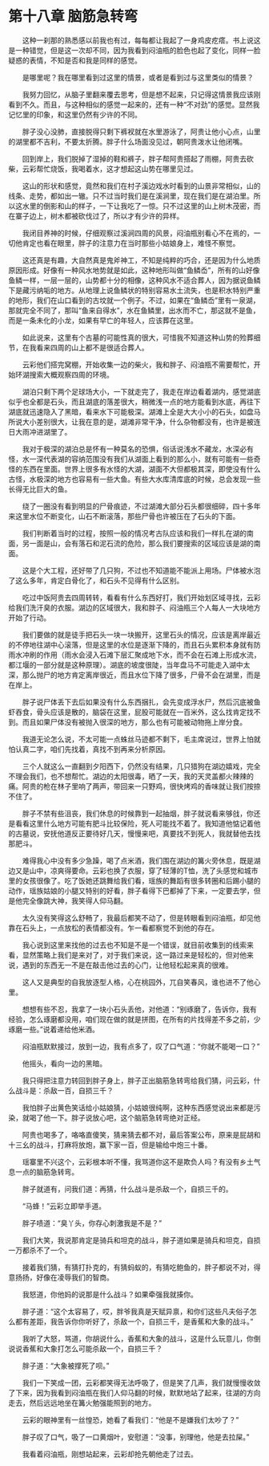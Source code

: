 # 第十八章 脑筋急转弯


　　这种一刹那的熟悉感以前我也有过，每每都让我起了一身鸡皮疙瘩。书上说这是一种错觉，但是这一次却不同，因为我看到闷油瓶的脸色也起了变化，同样一脸疑惑的表情，不知是否和我是同样的感觉。

　　是哪里呢？我在哪里看到过这里的情景，或者是看到过与这里类似的情景？

　　我努力回忆，从脑子里翻来覆去思考，但是想不起来，只记得这情景我应该刚看到不久。而且，与这种相似的感觉一起来的，还有一种“不对劲”的感觉。显然我记忆里的印象，和这里仍然有少许的不同。

　　胖子没心没肺，直接脱得只剩下裤衩就在水里游泳了，阿贵让他小心点，山里的湖里都不吉利，不要太折腾。胖子什么场面没见过，朝阿贵泼水让他闭嘴。

　　回到岸上，我们脱掉了湿掉的鞋和裤子，胖子帮阿贵搭起了雨棚，阿贵去砍柴，云彩帮忙烧饭，我喝着水，这才想起这山势在哪里见过。

　　这山的形状和感觉，竟然和我们在村子溪边戏水时看到的山景非常相似，山的线条、走势，都如出一辙。只不过当时我们是在溪涧里，现在我们是在湖泊里。所以这水里的倒影和山的样子，一下让我吃了一惊。只不过这里的山上树木茂密，而在寨子边上，树木都被砍伐过了，所以才有少许的异样。

　　我闭目养神的时候，仔细观察过溪涧四周的风景，闷油瓶别看心不在焉的，一切他肯定也看在眼里，胖子的注意力在当时那些小姑娘身上，难怪不察觉。

　　这还真是有趣，大自然真是鬼斧神工，不知是纯粹的巧合，还是因为什么地质原因形成。好像有一种风水地势就是如此，这种地形叫做“鱼鳞岙”，所有的山好像鱼鳞一样，一层一层的，山势都十分的相像，这种风水不适合葬人，因为据说鱼鳞下是藏污纳垢的地方。从地理上说鱼鳞状的特别容易水土流失，也是积水特别严重的地形，我们在山口看到的古坟就一个例子。不过，如果在“鱼鳞岙”里有一泉湖，那就完全不同了，那叫“鱼来自得水”，水在鱼鳞里，出水而不亡，那这就不是鱼，而是一条未化的小龙，如果有早亡的年轻人，应该葬在这里。

　　如此说来，这里有个古墓的可能性真的很大，可惜我不知道这种山势的殓葬细节，在我看来四周的山上都不是很适合葬人。

　　云彩他们搭完窝棚，开始收集一边的柴火，我和胖子、闷油瓶不需要帮忙，开始环湖搜索大概观察四周的环境。

　　湖泊只剩下两个足球场大小，一下就走完了，我走在岸边看着湖内，感觉湖底似乎也全都是石头，而且湖底的落差很大，稍微浅一点的地方能看到水底，再往下湖底就迅速隐入了黑暗，看来水下可能极深。湖滩上全是大大小小的石头，如盘马所说大小差别很大，让我在意的是，湖滩非常干净，什么杂物都没有，也许是被连日大雨冲进湖里了。

　　我对于极深的湖泊总是怀有一种莫名的恐惧，俗话说浅水不藏龙，水深必有怪，水一深代表湖的容纳范围没有我们从湖面上看到的那么小，就有可能有一些奇怪的东西在里面。世界上很多有水怪的大湖，湖面不大但都极其深，即使没有什么古怪，水极深的地方也容易有一些大鱼。有些大水库清库底的时候，总会发现一些长得无比巨大的鱼。

　　绕了一圈没有看到明显的尸骨痕迹，不过湖滩大部分石头都很细碎，四十多年来这里水位不断变化，山石不断滚落，那些尸骨也许被压在了石头的下面。

　　我们判断着当时的过程，按照一般的情况考古队应该和我们一样扎在湖的南面，另一面是山，会有落石和泥石流的危险，那么我们要搜索的区域应该是湖的南面。

　　这是个大工程，还好带了几只狗，不过也不知道能不能派上用场。尸体被水泡了这么多年，肯定白骨化了，和石头不见得有什么区别。

　　吃过中饭阿贵去四周转转，看看有什么东西好打，我们开始划区域寻找，云彩给我们洗汗臭的衣服。湖边的区域很大，我和胖子、闷油瓶三个人每人一大块地方开始了行动。

　　我们要做的就是徒手把石头一块一块搬开，这里石头的情况，应该是离岸最近的不停地往湖中心滚落，但是这里的水位是逐渐下降的，而且石头累积本身就有防雨水冲刷的作用（雨水会浸入石滩下层汇聚成地下水，而不会在石滩上形成水流，都江堰的一部分就是这种原理）。湖底的坡度很陡，当年盘马不可能走入湖中太深，那么抛尸的地方肯定离岸很近，而且水位下降了很多，尸骨不会在湖里，而是在岸上。

　　胖子说尸体丢下去后如果没有什么东西捆扎，会先变成浮水尸，然后沉底被鱼虾吞食，骨头应该是散的，脑袋在这里，屁股可能就在一百米外，这么找肯定找不到。而且如果尸体没有被抛入很深的地方，那么也有可能被动物拖上岸分食。

　　我道无论怎么说，不太可能一点蛛丝马迹都不剩下，毛主席说过，世界上怕就怕认真二字，咱们先找着，真找不到再来分析原因。

　　三个人就这么一直翻到夕阳西下，仍然没有结果，几只猎狗在湖边嬉戏，完全不理会我们，也不想帮忙。湖边的太阳很毒，晒了一天，我的天灵盖都火辣辣的痛。阿贵的枪在林子里响了两声，带回来一只野鸡，很快烤鸡的香味就让我们按捺不住了。

　　胖子不禁有些沮丧，我们休息的时候靠到一起抽烟，胖子就说看来够戗，你还是看看这里什么地方可能有肥斗比较保险，死人可能找不着了。我知道他惦记着他的古墓说，安抚他道反正要待好几天，慢慢来吧，真要找不到死人，我就替他去找那肥斗。

　　难得我心中没有多少急躁，喝了点米酒，我们围在湖边的篝火旁休息，既是湖边又是山中，凉爽得要命。云彩也换了衣服，穿了轻薄的T恤，洗了头感觉和城市里的女孩很像了。吃了饭她还跳舞给我们看，瑶族的舞蹈有很多转圈和后踢小腿的动作，瑶族姑娘的小腿又特别的好看，胖子看得下巴都掉了下来，一定要去学，但是他完全像跳大神，我笑得人仰马翻。

　　太久没有笑得这么舒畅了，我最后都笑不动了，但是转眼看到闷油瓶，却见他靠在石头上，一点放松的表情都没有。乍一看都察觉不到他的存在。

　　我心说到这里来找他的过去也不知是不是一个错误，就目前收集到的线索来看，显然策略上我们是来对了，对于我们来说，这一路过来是轻松的，但对他来说，遇到的东西无一不是在敲击他过去的心门，让他轻松起来真的很难。

　　这人又是典型的自我放逐型人格，心在桃园外，兀自笑春风，谁也进不了他心里。

　　想想有些不忍，我拿了一块小石头丢他，对他道：“别琢磨了，告诉你，我有经验，怎么琢磨都没用，咱们现在做的就是拼图，在所有的片找得差不多之前，少琢磨一些。”说着递给他米酒。 

　　闷油瓶默默接过，放到一边，我有点多了，叹了口气道：“你就不能喝一口？”

　　他摇头，看向一边的黑暗。

　　我只得把注意力转回到胖子身上，胖子正出脑筋急转弯给我们猜，问云彩，什么战斗是：杀敌一百，自损三千？

　　我怕胖子出黄色笑话给小姑娘猜，小姑娘很纯啊，这种东西感觉说出来都是污染，就喝了他一下。胖子说放心吧，这个脑筋急转弯绝对正经。

　　阿贵也喝多了，咯咯直傻笑，猜来猜去都不对，最后答案公布，原来是屁胡和十三幺的战斗，打麻将放炮，赢下家一百，但是输给中炮三十番。

　　瑶寨里不兴这个，云彩根本听不懂，我骂道你这不是欺负人吗？有没有乡土气息一点的脑筋急转弯。

　　胖子就道有，问我们道：再猜，什么战斗是杀敌一个，自损三千的。

　　“马蜂！”云彩立即举手道。

　　胖子啧道：“臭丫头，你存心刺激我是不是？”

　　我们大笑，我说那肯定是骑兵和坦克的战斗，胖子道如果是骑兵和坦克，自损一万都杀不了一个。

　　接着我们猜，有猜打扑克的，有猜蚂蚁的，有猜吃鲍鱼的，胖子都说不对，得意扬扬，好像在凌辱我们的智商。

　　我怒道，你他妈的说那是什么战斗？如果牵强我就揍你。

　　胖子道：“这个太容易了，哎，胖爷我真是天赋异禀，和你们这些凡夫俗子怎么都有差距，我告诉你你听好了，杀敌一个，自损三千，是香蕉和大象的战斗。”

　　我听了大怒，骂道，你胡说什么，香蕉和大象的战斗，这是什么玩意儿，你倒说说香蕉和大象打怎么可能杀敌一个，自损三千？

　　胖子道：“大象被撑死了呗。”

　　我们一下笑成一团，云彩都笑得无法呼吸了，但是笑了几声，我们就慢慢收敛了下来，因为我看到闷油瓶在我们人仰马翻的时候，默默地站了起来，往湖的方向走去，然后远远地坐在篝火勉强能照到的地方。

　　云彩的眼神里有一丝惶恐，她看了看我们：“他是不是嫌我们太吵了？”

　　胖子叹了口气，吸了一口黄烟叶，安慰道：“没事，别理他，他是去拉屎。”

　　我看着闷油瓶，刚想站起来，云彩却抢先朝他走了过去。

